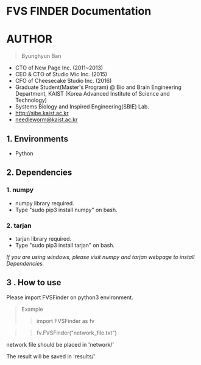 FVS FINDER Documentation
========================

# AUTHOR
>Byunghyun Ban
* CTO of New Page Inc. (2011~2013)
* CEO & CTO of Studio Mic Inc. (2015)
* CFO of Cheesecake Studio Inc. (2016)
* Graduate Student(Master's Program) @ Bio and Brain Engineering Department, KAIST (Korea Advanced Institute of Science and Technology)
* Systems Biology and Inspired Engineering(SBIE) Lab.
* http://sibe.kaist.ac.kr
* needleworm@kaist.ac.kr

## 1. Environments
* Python

## 2. Dependencies
### 1. numpy
* numpy library required.
* Type "sudo pip3 install numpy" on bash.

### 2. tarjan
* tarjan library required.
* Type "sudo pip3 install tarjan" on bash.

*If you are using windows, please visit numpy and tarjan webpage to install Dependencies.*

## 3 . How to use
Please import FVSFinder on python3 environment.
> Example
>>  import FVSFinder as fv

>>  fv.FVSFinder("network_file.txt")

network file should be placed in 'network/'

The result will be saved in 'results/'
